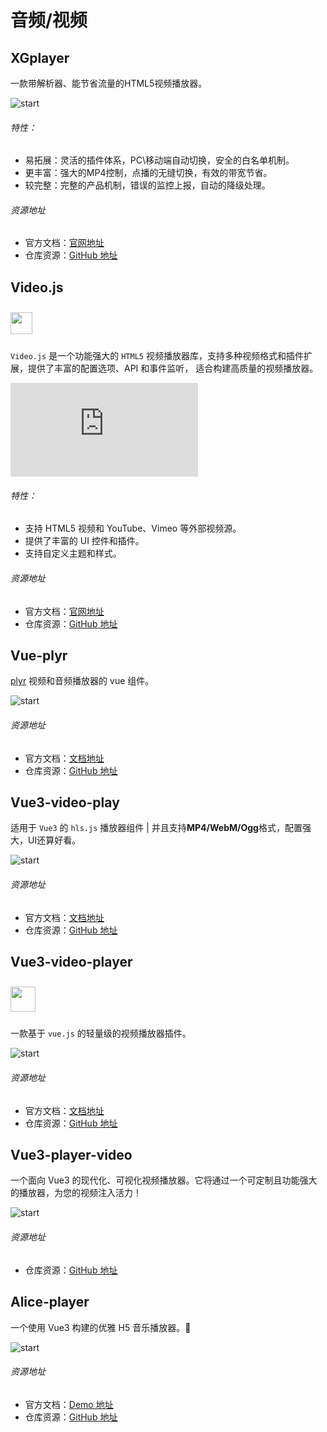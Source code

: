 # 音频/视频

## XGplayer

一款带解析器、能节省流量的HTML5视频播放器。

![start](https://img.shields.io/github/stars/bytedance/xgplayer?style=social)

###### 特性：

- 易拓展：灵活的插件体系，PC\移动端自动切换，安全的白名单机制。
- 更丰富：强大的MP4控制，点播的无缝切换，有效的带宽节省。
- 较完整：完整的产品机制，错误的监控上报，自动的降级处理。

###### 资源地址

- 官方文档：[官网地址](http://v2.h5player.bytedance.com/)
- 仓库资源：[GitHub 地址](https://github.com/bytedance/xgplayer)

## Video.js

<img src="https://videojs.com/static/42d8f872f22e8519211292ea3ede0aa1/logo-black.svg" style="height: 35px;margin: 10px 0;" >

`Video.js` 是一个功能强大的 `HTML5` 视频播放器库，支持多种视频格式和插件扩展，提供了丰富的配置选项、API 和事件监听，
适合构建高质量的视频播放器。

![start](https://img.shields.io/github/stars/videojs/video.js?style=social)

###### 特性：

- 支持 HTML5 视频和 YouTube、Vimeo 等外部视频源。
- 提供了丰富的 UI 控件和插件。
- 支持自定义主题和样式。

###### 资源地址

- 官方文档：[官网地址](https://videojs.com/)
- 仓库资源：[GitHub 地址](https://github.com/videojs/video.js)


## Vue-plyr

[plyr](https://github.com/sampotts/plyr) 视频和音频播放器的 vue 组件。

![start](https://img.shields.io/github/stars/redxtech/vue-plyr?style=social)

###### 资源地址

- 官方文档：[文档地址](https://github.com/redxtech/vue-plyr#readme)
- 仓库资源：[GitHub 地址](https://github.com/redxtech/vue-plyr)

## Vue3-video-play

适用于 `Vue3` 的 `hls.js` 播放器组件 | 并且支持**MP4/WebM/Ogg**格式，配置强大，UI还算好看。

![start](https://img.shields.io/github/stars/xdlumia/vue3-video-play?style=social)

###### 资源地址

- 官方文档：[文档地址](https://xdlumia.github.io/)
- 仓库资源：[GitHub 地址](https://github.com/xdlumia/vue3-video-play)

## Vue3-video-player

<img src="https://img1.wxzxzj.com/vue-core-video-player-logo@2x.png" style="width: 40px;margin: 10px 0" >

一款基于 `vue.js` 的轻量级的视频播放器插件。

![start](https://img.shields.io/github/stars/core-player/vue-core-video-player?style=social)

###### 资源地址

- 官方文档：[文档地址](https://core-player.github.io/vue-core-video-player/zh/)
- 仓库资源：[GitHub 地址](https://github.com/core-player/vue-core-video-player)

## Vue3-player-video

一个面向 Vue3 的现代化、可视化视频播放器。它将通过一个可定制且功能强大的播放器，为您的视频注入活力！

![start](https://img.shields.io/github/stars/enzostvs/vue3-player-video?style=social)

###### 资源地址

- 仓库资源：[GitHub 地址](https://github.com/enzostvs/vue3-player-video)

## Alice-player

一个使用 Vue3 构建的优雅 H5 音乐播放器。🍉

![start](https://img.shields.io/github/stars/mashirozx/alice-player?style=social)

###### 资源地址

- 官方文档：[Demo 地址](https://player.2heng.xin/)
- 仓库资源：[GitHub 地址](https://github.com/mashirozx/alice-player)
